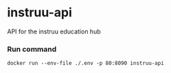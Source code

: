 # instruu-api
API for the instruu education hub

### Run command
`docker run --env-file ./.env -p 80:8090 instruu-api`
